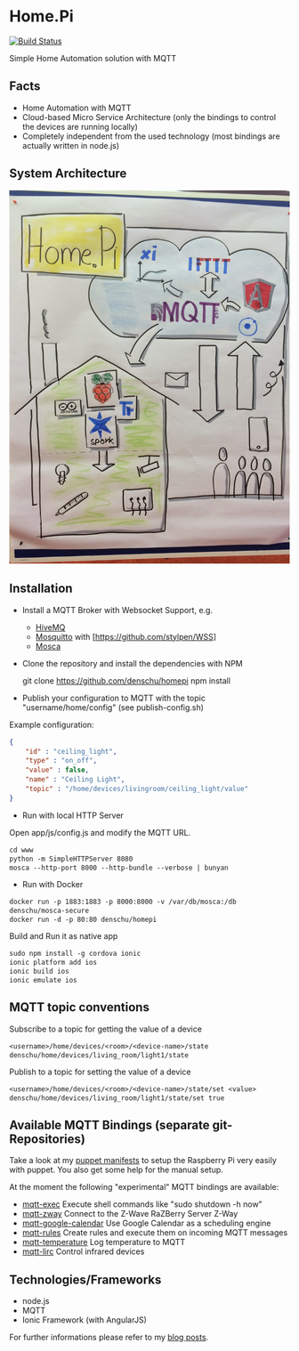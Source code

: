 # Home.Pi

[![Build Status](https://travis-ci.org/denschu/home.pi.png)](https://travis-ci.org/denschu/home.pi)

Simple Home Automation solution with MQTT

## Facts

* Home Automation with MQTT
* Cloud-based Micro Service Architecture (only the bindings to control the devices are running locally)
* Completely independent from the used technology (most bindings are actually written in node.js)

## System Architecture

![System Architecture](sys_arch_homepi.jpg)

## Installation

* Install a MQTT Broker with Websocket Support, e.g.
	* [HiveMQ](http://www.hivemq.com/)
	* [Mosquitto](http://mosquitto.org/) with [https://github.com/stylpen/WSS]
	* [Mosca](http://www.mosca.io/)

* Clone the repository and install the dependencies with NPM

	git clone https://github.com/denschu/homepi
	npm install

* Publish your configuration to MQTT with the topic "username/home/config" (see publish-config.sh)

Example configuration:

```json
{
	"id" : "ceiling_light",
	"type" : "on_off",
	"value" : false,
	"name" : "Ceiling Light",
	"topic" : "/home/devices/livingroom/ceiling_light/value"
}
```

* Run with local HTTP Server

Open app/js/config.js and modify the MQTT URL.

```shell
cd www
python -m SimpleHTTPServer 8080
mosca --http-port 8000 --http-bundle --verbose | bunyan
```

* Run with Docker

```shell
docker run -p 1883:1883 -p 8000:8000 -v /var/db/mosca:/db denschu/mosca-secure
docker run -d -p 80:80 denschu/homepi
```

Build and Run it as native app

```shell
sudo npm install -g cordova ionic
ionic platform add ios
ionic build ios
ionic emulate ios
```

## MQTT topic conventions

Subscribe to a topic for getting the value of a device

	<username>/home/devices/<room>/<device-name>/state
	denschu/home/devices/living_room/light1/state

Publish to a topic for setting the value of a device

	<username>/home/devices/<room>/<device-name>/state/set <value>
	denschu/home/devices/living_room/light1/state/set true

## Available MQTT Bindings (separate git-Repositories)

Take a look at my [puppet manifests](https://github.com/denschu/homepi-puppet) to setup the Raspberry Pi very easily with puppet. You also get some help for the manual setup.

At the moment the following "experimental" MQTT bindings are available:

* [mqtt-exec](https://npmjs.org/package/mqtt-exec) Execute shell commands like "sudo shutdown -h now"
* [mqtt-zway](https://npmjs.org/package/mqtt-zway) Connect to the Z-Wave RaZBerry Server Z-Way
* [mqtt-google-calendar](https://npmjs.org/package/mqtt-google-calendar) Use Google Calendar as a scheduling engine
* [mqtt-rules](https://github.com/denschu/mqtt-rules) Create rules and execute them on incoming MQTT messages
* [mqtt-temperature](https://github.com/denschu/mqtt-temperature) Log temperature to MQTT
* [mqtt-lirc](https://github.com/denschu/mqtt-lirc) Control infrared devices

## Technologies/Frameworks

* node.js
* MQTT
* Ionic Framework (with AngularJS)

For further informations please refer to my [blog posts](http://blog.codecentric.de/en/).
